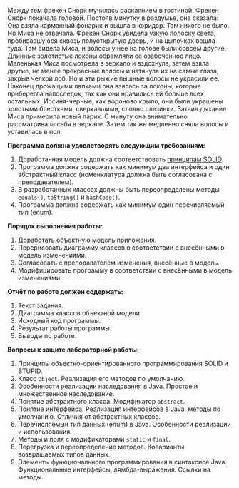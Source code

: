 
Между тем фрекен Снорк мучилась раскаянием в гостиной. Фрекен Снорк покачала головой. Постояв минутку в раздумье, она сказала: Она взяла карманный фонарик и вышла в коридор. Там никого не было. Но Миса не отвечала. Фрекен Снорк увидела узкую полоску света, пробивавшуюся сквозь полуоткрытую дверь, и на цыпочках вошла туда. Там сидела Миса, и волосы у нее на голове были совсем другие. Длинные золотистые локоны обрамляли ее озабоченное лицо. Маленькая Миса посмотрела в зеркало и вздохнула, затем взяла другие, не менее прекрасные волосы и натянула их на самые глаза, закрыв челкой лоб. Но и эти рыжие пышные волосы не украсили ее. Наконец дрожащими лапками она взялась за локоны, которые приберегла напоследок, так как они нравились ей больше всех остальных. Иссиня-черные, как вороново крыло, они были украшены золотыми блестками, сверкавшими, словно слезинки. Затаив дыхание Миса примерила новый парик. С минуту она внимательно рассматривала себя в зеркале. Затем так же медленно сняла волосы и уставилась в пол.

**Программа должна удовлетворять следующим требованиям:**

1.  Доработанная модель должна соответствовать  [принципам SOLID](https://en.wikipedia.org/wiki/SOLID_(object-oriented_design)).
2.  Программа должна содержать как минимум два интерфейса и один абстрактный класс (номенклатура должна быть согласована с преподавателем).
3.  В разработанных классах должны быть переопределены методы  `equals()`,  `toString()`  и  `hashCode()`.
4.  Программа должна содержать как минимум один перечисляемый тип (enum).

**Порядок выполнения работы:**

1.  Доработать объектную модель приложения.
2.  Перерисовать диаграмму классов в соответствии с внесёнными в модель изменениями.
3.  Согласовать с преподавателем изменения, внесённые в модель.
4.  Модифицировать программу в соответствии с внесёнными в модель изменениями.

**Отчёт по работе должен содержать:**

1.  Текст задания.
2.  Диаграмма классов объектной модели.
3.  Исходный код программы.
4.  Результат работы программы.
5.  Выводы по работе.

**Вопросы к защите лабораторной работы:**

1.  Принципы объектно-ориентированного программирования SOLID и STUPID.
2.  Класс  `Object`. Реализация его методов по умолчанию.
3.  Особенности реализации наследования в Java. Простое и множественное наследование.
4.  Понятие абстрактного класса. Модификатор  `abstract`.
5.  Понятие интерфейса. Реализация интерфейсов в Java, методы по умолчанию. Отличия от абстрактных классов.
6.  Перечисляемый тип данных (enum) в Java. Особенности реализации и использования.
7.  Методы и поля с модификаторами  `static`  и  `final`.
8.  Перегрузка и переопределение методов. Коварианты возвращаемых типов данных.
9.  Элементы функционального программирования в синтаксисе Java. Функциональные интерфейсы, лямбда-выражения. Ссылки на методы.

